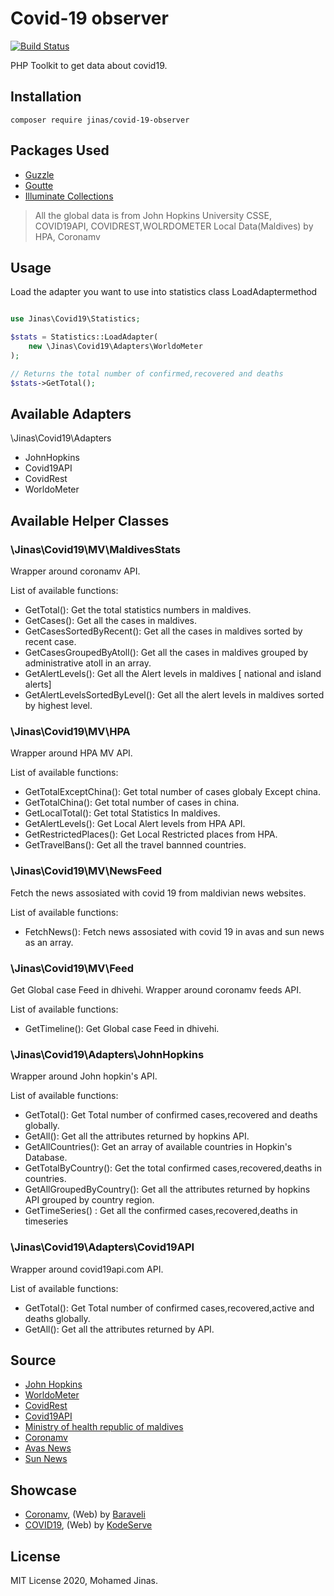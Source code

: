 # Covid-19 observer

[![Build Status](https://travis-ci.org/jinas123/covid-19-observer.svg?branch=master)](https://travis-ci.org/jinas123/covid-19-observer)

PHP Toolkit to get data about covid19.

## Installation

```
composer require jinas/covid-19-observer
```

## Packages Used

- [Guzzle](https://github.com/guzzle/guzzle)
- [Goutte](https://github.com/FriendsOfPHP/Goutte)
- [Illuminate Collections](https://github.com/tightenco/collect)

> All the global data is from John Hopkins University CSSE, COVID19API, COVIDREST,WOLRDOMETER
> Local Data(Maldives) by HPA, Coronamv

## Usage

Load the adapter you want to use into statistics class LoadAdaptermethod

```php

use Jinas\Covid19\Statistics;

$stats = Statistics::LoadAdapter(
    new \Jinas\Covid19\Adapters\WorldoMeter
);

// Returns the total number of confirmed,recovered and deaths
$stats->GetTotal(); 

```

## Available Adapters

\Jinas\Covid19\Adapters

- JohnHopkins
- Covid19API
- CovidRest
- WorldoMeter

## Available Helper Classes

### \Jinas\Covid19\MV\MaldivesStats

Wrapper around coronamv API.

List of available functions:

- GetTotal(): Get the total statistics numbers in maldives.
- GetCases(): Get all the cases in maldives.
- GetCasesSortedByRecent(): Get all the cases in maldives sorted by recent case.
- GetCasesGroupedByAtoll(): Get all the cases in maldives grouped by administrative atoll in an array.
- GetAlertLevels(): Get all the Alert levels in maldives [ national and island alerts]
- GetAlertLevelsSortedByLevel(): Get all the alert levels in maldives sorted by highest level.

### \Jinas\Covid19\MV\HPA

Wrapper around HPA MV API.

List of available functions:

- GetTotalExceptChina(): Get total number of cases globaly Except china.
- GetTotalChina(): Get total number of cases in china.
- GetLocalTotal(): Get total Statistics In maldives.
- GetAlertLevels(): Get Local Alert levels from HPA API.
- GetRestrictedPlaces(): Get Local Restricted places from HPA.
- GetTravelBans(): Get all the travel bannned countries.

### \Jinas\Covid19\MV\NewsFeed

Fetch the news assosiated with covid 19 from maldivian news websites.

List of available functions:

- FetchNews(): Fetch news assosiated with covid 19 in avas and sun news as an array.

### \Jinas\Covid19\MV\Feed

Get Global case Feed in dhivehi. Wrapper around coronamv feeds API.

List of available functions:

- GetTimeline(): Get Global case Feed in dhivehi.

### \Jinas\Covid19\Adapters\JohnHopkins

Wrapper around John hopkin's API.

List of available functions:

- GetTotal(): Get Total number of confirmed cases,recovered and deaths globally.
- GetAll(): Get all the attributes returned by hopkins API.
- GetAllCountries(): Get an array of available countries in Hopkin's Database.
- GetTotalByCountry(): Get the total confirmed cases,recovered,deaths in countries.
- GetAllGroupedByCountry(): Get all the attributes returned by hopkins API grouped by country region.
- GetTimeSeries() :  Get all the confirmed cases,recovered,deaths in timeseries


### \Jinas\Covid19\Adapters\Covid19API

Wrapper around covid19api.com API.

List of available functions:

- GetTotal(): Get Total number of confirmed cases,recovered,active and deaths globally.
- GetAll(): Get all the attributes returned by API.

## Source

- [John Hopkins](https://www.jhu.edu/)
- [WorldoMeter](https://www.worldometers.info/coronavirus/)
- [CovidRest](http://covid-rest.herokuapp.com/)
- [Covid19API](https://covid19api.com/)
- [Ministry of health republic of maldives](https://covid19.health.gov.mv)
- [Coronamv](https://coronamv.live/)
- [Avas News](https://avas.mv/)
- [Sun News](http://www.sun.mv/)

## Showcase

- [Coronamv](https://coronamv.live/), (Web) by [Baraveli](https://baraveli.xyz/)
- [COVID19](https://covid19.kodeserve.mv/), (Web) by [KodeServe](https://kodeserve.mv/)


## License

MIT License 2020, Mohamed Jinas.
